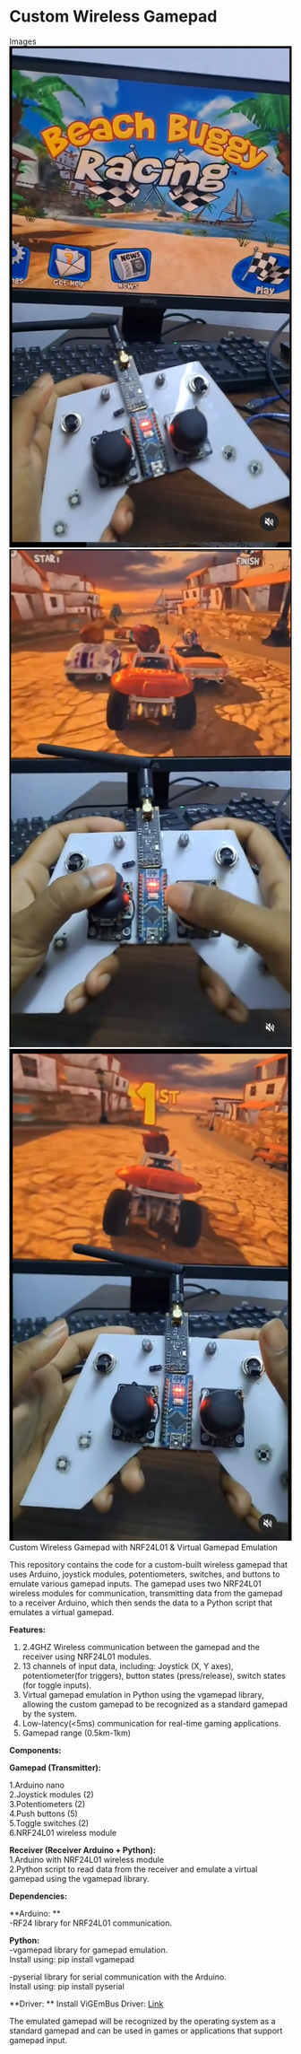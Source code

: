 # Custom Wireless Gamepad  

Images
![Gamepad](images/1.png)  
![Gamepad](images/2.png)  
![Gamepad](images/3.png)
Custom Wireless Gamepad with NRF24L01 & Virtual Gamepad Emulation

This repository contains the code for a custom-built wireless gamepad that uses Arduino, joystick modules, potentiometers, switches, and buttons to emulate various gamepad inputs. The gamepad uses two NRF24L01 wireless modules for communication, transmitting data from the gamepad to a receiver Arduino, which then sends the data to a Python script that emulates a virtual gamepad.


**Features:**  
1. 2.4GHZ Wireless communication between the gamepad and the receiver using NRF24L01 modules.  
2. 13 channels of input data, including: Joystick (X, Y axes), potentiometer(for triggers), button states (press/release), switch states (for toggle inputs).  
3. Virtual gamepad emulation in Python using the vgamepad library, allowing the custom gamepad to be recognized as a standard gamepad by the system.  
4. Low-latency(<5ms) communication for real-time gaming applications.    
5. Gamepad range (0.5km-1km)     


**Components:**  

**Gamepad (Transmitter):**  

1.Arduino nano   
2.Joystick modules (2)   
3.Potentiometers (2)  
4.Push buttons (5)  
5.Toggle switches (2)  
6.NRF24L01 wireless module  

**Receiver (Receiver Arduino + Python):**  
1.Arduino with NRF24L01 wireless module  
2.Python script to read data from the receiver and emulate a virtual gamepad using the vgamepad library.  

**Dependencies:**  

**Arduino:  **  
-RF24 library for NRF24L01 communication.  

**Python:**  
-vgamepad library for gamepad emulation.  
  Install using: pip install vgamepad  

-pyserial library for serial communication with the Arduino.  
  Install using: pip install pyserial  

**Driver:  **
Install ViGEmBus Driver: [Link](https://github.com/nefarius/ViGEmBus/releases/tag/v1.22.0)  


The emulated gamepad will be recognized by the operating system as a standard gamepad and can be used in games or applications that support gamepad input.
